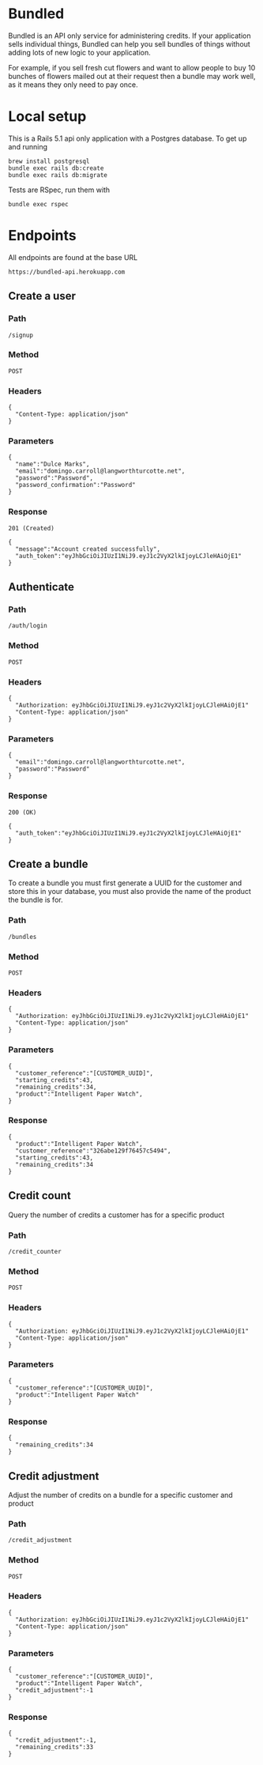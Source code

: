 # Bundled

Bundled is an API only service for administering credits. If your application
sells individual things, Bundled can help you sell bundles of things without
adding lots of new logic to your application.

For example, if you sell fresh cut flowers and want to allow people to buy 10
bunches of flowers mailed out at their request then a bundle may work well, as
it means they only need to pay once.

# Local setup

This is a Rails 5.1 api only application with a Postgres database. To get up and
running

    brew install postgresql
    bundle exec rails db:create
    bundle exec rails db:migrate

Tests are RSpec, run them with

    bundle exec rspec

# Endpoints

All endpoints are found at the base URL

    https://bundled-api.herokuapp.com

## Create a user

### Path

    /signup

### Method

    POST

### Headers

    {
      "Content-Type: application/json"
    }

### Parameters

    {
      "name":"Dulce Marks",
      "email":"domingo.carroll@langworthturcotte.net",
      "password":"Password",
      "password_confirmation":"Password"
    }

### Response

    201 (Created)

    {
      "message":"Account created successfully",
      "auth_token":"eyJhbGciOiJIUzI1NiJ9.eyJ1c2VyX2lkIjoyLCJleHAiOjE1"
    }

## Authenticate

### Path

    /auth/login

### Method

    POST

### Headers

    {
      "Authorization: eyJhbGciOiJIUzI1NiJ9.eyJ1c2VyX2lkIjoyLCJleHAiOjE1"
      "Content-Type: application/json"
    }

### Parameters

    {
      "email":"domingo.carroll@langworthturcotte.net",
      "password":"Password"
    }

### Response

    200 (OK)

    {
      "auth_token":"eyJhbGciOiJIUzI1NiJ9.eyJ1c2VyX2lkIjoyLCJleHAiOjE1"
    }

## Create a bundle

To create a bundle you must first generate a UUID for the customer and store
this in your database, you must also provide the name of the product the bundle
is for.

### Path

    /bundles

### Method

    POST

### Headers

    {
      "Authorization: eyJhbGciOiJIUzI1NiJ9.eyJ1c2VyX2lkIjoyLCJleHAiOjE1"
      "Content-Type: application/json"
    }

### Parameters

    {
      "customer_reference":"[CUSTOMER_UUID]",
      "starting_credits":43,
      "remaining_credits":34,
      "product":"Intelligent Paper Watch",
    }

### Response

    {
      "product":"Intelligent Paper Watch",
      "customer_reference":"326abe129f76457c5494",
      "starting_credits":43,
      "remaining_credits":34
    }

## Credit count

Query the number of credits a customer has for a specific product

### Path

    /credit_counter

### Method

    POST

### Headers

    {
      "Authorization: eyJhbGciOiJIUzI1NiJ9.eyJ1c2VyX2lkIjoyLCJleHAiOjE1"
      "Content-Type: application/json"
    }

### Parameters

    {
      "customer_reference":"[CUSTOMER_UUID]",
      "product":"Intelligent Paper Watch"
    }

### Response

    {
      "remaining_credits":34
    }

## Credit adjustment

Adjust the number of credits on a bundle for a specific customer and product

### Path

    /credit_adjustment

### Method

    POST

### Headers

    {
      "Authorization: eyJhbGciOiJIUzI1NiJ9.eyJ1c2VyX2lkIjoyLCJleHAiOjE1"
      "Content-Type: application/json"
    }

### Parameters

    {
      "customer_reference":"[CUSTOMER_UUID]",
      "product":"Intelligent Paper Watch",
      "credit_adjustment":-1
    }

### Response

    {
      "credit_adjustment":-1,
      "remaining_credits":33
    }
